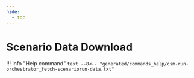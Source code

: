 ```yaml
---
hide:
  - toc
---
```

# Scenario Data Download

!!! info "Help command"
    ```text
    --8<-- "generated/commands_help/csm-run-orchestrator_fetch-scenariorun-data.txt"
    ```